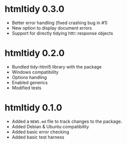 # htmltidy 0.3.0

* Better error handling (fixed crashing bug in #1)
* New option to display document errors
* Support for directly tidying httr::response objects


# htmltidy 0.2.0

* Bundled tidy-html5 library with the package
* Windows compatibility
* Options handling
* Enabled generics
* Modified tests


# htmltidy 0.1.0

* Added a `NEWS.md` file to track changes to the package.
* Added Debian & Ubuntu compatibility
* Added basic error checking
* Added basic test harness

